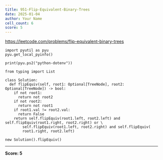 ```yaml
---
title: 951-Flip-Equivalent-Binary-Trees
date: 2025-01-04
author: Your Name
cell_count: 6
score: 5
---
```


https://leetcode.com/problems/flip-equivalent-binary-trees


```
import pyutil as pyu
pyu.get_local_pyinfo()
```


```
print(pyu.ps2("python-dotenv"))
```


```
from typing import List
```


```
class Solution:
  def flipEquiv(self, root1: Optional[TreeNode], root2: Optional[TreeNode]) -> bool:
    if not root1:
      return not root2
    if not root2:
      return not root1
    if root1.val != root2.val:
      return False
    return self.flipEquiv(root1.left, root2.left) and self.flipEquiv(root1.right, root2.right) or \
        self.flipEquiv(root1.left, root2.right) and self.flipEquiv(
        root1.right, root2.left)
```


```
new Solution().flipEquiv()
```


---
**Score: 5**